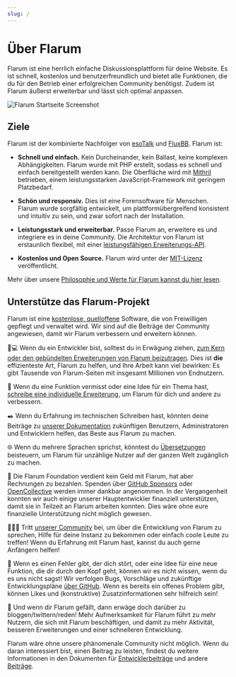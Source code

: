 ```yaml
---
slug: /
---
```


# Über Flarum

Flarum ist eine herrlich einfache Diskussionsplattform für deine Website. Es ist schnell, kostenlos und benutzerfreundlich und bietet alle Funktionen, die du für den Betrieb einer erfolgreichen Community benötigst. Zudem ist Flarum äußerst erweiterbar und lässt sich optimal anpassen.

![Flarum Startseite Screenshot](/en/img/home_screenshot.png)

## Ziele

Flarum ist der kombinierte Nachfolger von [esoTalk](https://github.com/esotalk/esoTalk) und [FluxBB](https://fluxbb.org). Flarum ist:

* **Schnell und einfach.** Kein Durcheinander, kein Ballast, keine komplexen Abhängigkeiten. Flarum wurde mit PHP erstellt, sodass es schnell und einfach bereitgestellt werden kann. Die Oberfläche wird mit [Mithril](https://mithril.js.org) betrieben, einem leistungsstarken JavaScript-Framework mit geringem Platzbedarf.

* **Schön und responsiv.** Dies ist eine Forensoftware für Menschen. Flarum wurde sorgfältig entwickelt, um plattformübergreifend konsistent und intuitiv zu sein, und zwar sofort nach der Installation.

* **Leistungsstark und erweiterbar.** Passe Flarum an, erweitere es und integriere es in deine Community. Die Architektur von Flarum ist erstaunlich flexibel, mit einer [leistungsfähigen Erweiterungs-API](/extend/README.md).

* **Kostenlos und Open Source.** Flarum wird unter der [MIT-Lizenz](https://github.com/flarum/flarum/blob/master/LICENSE) veröffentlicht.

Mehr über unsere [Philosophie und Werte für Flarum kannst du hier lesen](https://discuss.flarum.org/d/28869-flarum-philosophy-and-values).

## Unterstütze das Flarum-Projekt

Flarum ist eine [kostenlose, quelloffene](https://github.com/flarum/core) Software, die von Freiwilligen gepflegt und verwaltet wird. Wir sind auf die Beiträge der Community angewiesen, damit wir Flarum verbessern und erweitern können.

🧑💻 Wenn du ein Entwickler bist, solltest du in Erwägung ziehen, [zum Kern oder den gebündelten Erweiterungen von Flarum beizutragen](contributing.md). Dies ist **die** effizienteste Art, Flarum zu helfen, und Ihre Arbeit kann viel bewirken: Es gibt Tausende von Flarum-Seiten mit insgesamt Millionen von Endnutzern.

🧩 Wenn du eine Funktion vermisst oder eine Idee für ein Thema hast, [schreibe eine individuelle Erweiterung](extend/README.md), um Flarum für dich und andere zu verbessern.

✒️ Wenn du Erfahrung im technischen Schreiben hast, könnten deine Beiträge zu [unserer Dokumentation](https://github.com/flarum/docs/issues) zukünftigen Benutzern, Administratoren und Entwicklern helfen, das Beste aus Flarum zu machen.

🌐 Wenn du mehrere Sprachen sprichst, könntest du [Übersetzungen](extend/language-packs.md) beisteuern, um Flarum für unzählige Nutzer auf der ganzen Welt zugänglich zu machen.

💸 Die Flarum Foundation verdient kein Geld mit Flarum, hat aber Rechnungen zu bezahlen. Spenden über [GitHub Sponsors](https://github.com/sponsors/flarum) oder [OpenCollective](https://opencollective.com/flarum) werden immer dankbar angenommen. In der Vergangenheit konnten wir auch einige unserer Hauptentwickler finanziell unterstützen, damit sie in Teilzeit an Flarum arbeiten konnten. Dies wäre ohne eure finanzielle Unterstützung nicht möglich gewesen.

🧑🤝🧑 Tritt [unserer Community](https://discuss.flarum.org) bei, um über die Entwicklung von Flarum zu sprechen, Hilfe für deine Instanz zu bekommen oder einfach coole Leute zu treffen! Wenn du Erfahrung mit Flarum hast, kannst du auch gerne Anfängern helfen!

🐛 Wenn es einen Fehler gibt, der dich stört, oder eine Idee für eine neue Funktion, die dir durch den Kopf geht, können wir es nicht wissen, wenn du es uns nicht sagst! Wir verfolgen Bugs, Vorschläge und zukünftige Entwicklungspläne [über GitHub](https://github.com/flarum/core/issues). Wenn es bereits ein offenes Problem gibt, können Likes und (konstruktive) Zusatzinformationen sehr hilfreich sein!

📣 Und wenn dir Flarum gefällt, dann erwäge doch darüber zu bloggen/twittern/reden! Mehr Aufmerksamkeit für Flarum führt zu mehr Nutzern, die sich mit Flarum beschäftigen, und damit zu mehr Aktivität, besseren Erweiterungen und einer schnelleren Entwicklung.

Flarum wäre ohne unsere phänomenale Community nicht möglich. Wenn du daran interessiert bist, einen Beitrag zu leisten, findest du weitere Informationen in den Dokumenten für [Entwicklerbeiträge](contributing.md) und andere [Beiträge](contributing-docs-translations.md).
